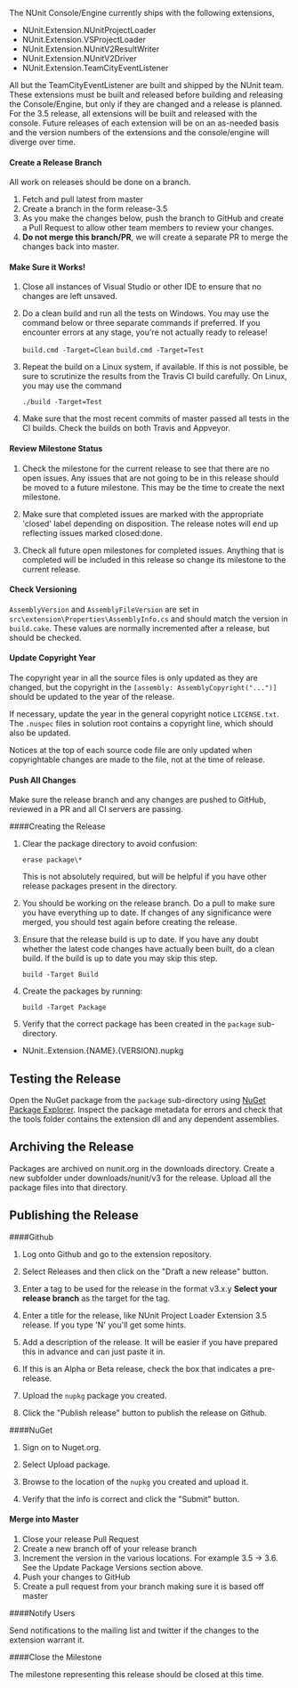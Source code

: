 The NUnit Console/Engine currently ships with the following extensions,

* NUnit.Extension.NUnitProjectLoader
* NUnit.Extension.VSProjectLoader
* NUnit.Extension.NUnitV2ResultWriter
* NUnit.Extension.NUnitV2Driver
* NUnit.Extension.TeamCityEventListener

All but the TeamCityEventListener are built and shipped by the NUnit team. These extensions must be built and released before building and releasing the Console/Engine, but only if they are changed and a release is planned. For the 3.5 release, all extensions will be built and released with the console. Future releases of each extension will be on an as-needed basis and the version numbers of the extensions and the console/engine will diverge over time.

#### Create a Release Branch

All work on releases should be done on a branch.

1. Fetch and pull latest from master
2. Create a branch in the form release-3.5
3. As you make the changes below, push the branch to GitHub and create a Pull Request to allow other team members to review your changes.
4. **Do not merge this branch/PR**, we will create a separate PR to merge the changes back into master.

#### Make Sure it Works!

1. Close all instances of Visual Studio or other IDE to ensure that no changes are left unsaved.

2. Do a clean build and run all the tests on Windows. You may use the command below or three separate commands if preferred. If you encounter errors at any stage, you're not actually ready to release!

      `build.cmd -Target=Clean`
      `build.cmd -Target=Test`

3. Repeat the build on a Linux system, if available. If this is not possible, be sure to scrutinize the results from the Travis CI build carefully. On Linux, you may use the command

      `./build -Target=Test`

4. Make sure that the most recent commits of master passed all tests in the CI builds. Check the builds on both Travis and Appveyor.

#### Review Milestone Status

1. Check the milestone for the current release to see that there are no open issues. Any issues that are not going to be in this release should be moved to a future milestone. This may be the time to create the next milestone.

2. Make sure that completed issues are marked with the appropriate 'closed' label depending on disposition. The release notes will end up reflecting issues marked closed:done.

3. Check all future open milestones for completed issues. Anything that is completed will be included in this release so change its milestone to the current release.

#### Check Versioning

`AssemblyVersion` and `AssemblyFileVersion` are set in `src\extension\Properties\AssemblyInfo.cs` and should match the version in `build.cake`. These values are normally incremented after a release, but should be checked.

#### Update Copyright Year

The copyright year in all the source files is only updated as they are changed, but the copyright in the `[assembly: AssemblyCopyright("...")]` should be updated to the year of the release.

If necessary, update the year in the general copyright notice `LICENSE.txt`. The `.nuspec` files in solution root contains a copyright line, which should also be updated.

Notices at the top of each source code file are only updated when copyrightable changes are made to the file, not at the time of release.

#### Push All Changes

Make sure the release branch and any changes are pushed to GitHub, reviewed in a PR and all CI servers are passing.

####Creating the Release

1. Clear the package directory to avoid confusion:

      `erase package\*`

   This is not absolutely required, but will be helpful if you have other release packages present
   in the directory.

2. You should be working on the release branch. Do a pull to make sure you have everything up to date. If changes of any significance were merged, you should test again before creating the release.

3. Ensure that the release build is up to date. If you have any doubt whether the latest code changes 
   have actually been built, do a clean build. If the build is up to date you may skip this step.

      `build -Target Build`

4. Create the packages by running:

      `build -Target Package`

5. Verify that the correct package has been created in the `package` sub-directory.

  * NUnit..Extension.{NAME}.{VERSION}.nupkg

Testing the Release
-------------------

Open the NuGet package from the `package` sub-directory using [NuGet Package Explorer](https://github.com/NuGetPackageExplorer/NuGetPackageExplorer). Inspect the package metadata for errors and check that the tools folder contains the extension dll and any dependent assemblies.

Archiving the Release
---------------------

Packages are archived on nunit.org in the downloads directory. Create a new subfolder under downloads/nunit/v3 for the release. Upload all the package files into that directory.

Publishing the Release
----------------------

####Github

1. Log onto Github and go to the extension repository.

2. Select Releases and then click on the "Draft a new release" button.

3. Enter a tag to be used for the release in the format v3.x.y **Select your release branch** as the target for the tag.

4. Enter a title for the release, like NUnit Project Loader Extension 3.5 release. If you type 'N' you'll get some hints.

5. Add a description of the release. It will be easier if you have prepared this in advance and can just paste it in.

6. If this is an Alpha or Beta release, check the box that indicates a pre-release.

7. Upload the `nupkg` package you created.

8. Click the "Publish release" button to publish the release on Github.

####NuGet

1. Sign on to Nuget.org.

2. Select Upload package.

3. Browse to the location of the `nupkg` you created and upload it.

4. Verify that the info is correct and click the "Submit" button.

#### Merge into Master

1. Close your release Pull Request
2. Create a new branch off of your release branch
3. Increment the version in the various locations. For example 3.5 -> 3.6. See the Update Package Versions section above.
4. Push your changes to GitHub
5. Create a pull request from your branch making sure it is based off master

####Notify Users

Send notifications to the mailing list and twitter if the changes to the extension warrant it.

####Close the Milestone

The milestone representing this release should be closed at this time.